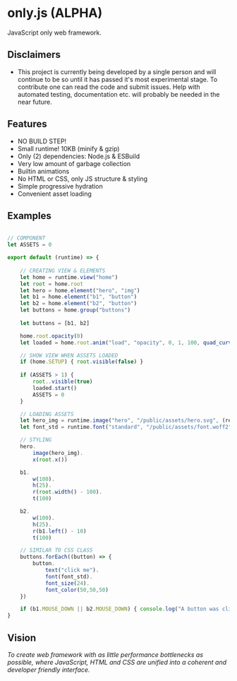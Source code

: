 # only.js (ALPHA)

JavaScript only web framework.

**Disclaimers**
------
+ This project is currently being developed by a single person and will continue to be so until
it has passed it's most experimental stage. To contribute one can read the code and submit issues. Help with
automated testing, documentation etc. will probably be needed in the near future.

**Features**
------
+ NO BUILD STEP!
+ Small runtime! 10KB (minify & gzip)
+ Only (2) dependencies: Node.js & ESBuild
+ Very low amount of garbage collection
+ Builtin animations
+ No HTML or CSS, only JS structure & styling
+ Simple progressive hydration
+ Convenient asset loading

**Examples**
------
```javascript

// COMPONENT
let ASSETS = 0

export default (runtime) => {
    
    // CREATING VIEW & ELEMENTS
    let home = runtime.view("home")
    let root = home.root
    let hero = home.element("hero", "img")
    let b1 = home.element("b1", "button")
    let b2 = home.element("b2", "button")
    let buttons = home.group("buttons")
    
    let buttons = [b1, b2]

    home.root.opacity(0)
    let loaded = home.root.anim("load", "opacity", 0, 1, 100, quad_curve(0.0, 0.0, 1.0, 3.0))

    // SHOW VIEW WHEN ASSETS LOADED
    if (home.SETUP) { root.visible(false) }
    
    if (ASSETS > 1) {
        root..visible(true)
        loaded.start()
        ASSETS = 0
    }

    // LOADING ASSETS
    let hero_img = runtime.image("hero", "/public/assets/hero.svg", (result) => { ASSETS ++ })
    let font_std = runtime.font("standard", "/public/assets/font.woff2", (result) => { ASSETS ++ })

    // STYLING
    hero.
        image(hero_img).
        x(root.x())

    b1.
        w(100).
        h(25).
        r(root.width() - 100).
        t(100)

    b2.
        w(100).
        h(25).
        r(b1.left() - 10)
        t(100)

    // SIMILAR TO CSS CLASS
    buttons.forEach((button) => {
        button.
            text("click me").
            font(font_std).
            font_size(24).
            font_color(50,50,50)
    })

    if (b1.MOUSE_DOWN || b2.MOUSE_DOWN) { console.log("A button was clicked!") }
}

```

**Vision**
------
*To create web framework with as little performance bottlenecks as possible, where 
JavaScript, HTML and CSS are unified into a coherent and developer friendly interface.*
